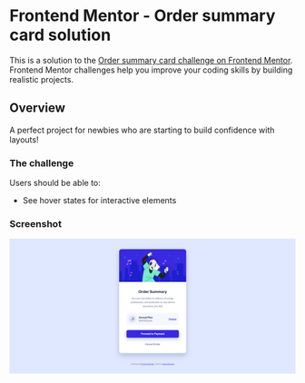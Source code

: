# Frontend Mentor - Order summary card solution

This is a solution to the [Order summary card challenge on Frontend Mentor](https://www.frontendmentor.io/challenges/order-summary-component-QlPmajDUj). Frontend Mentor challenges help you improve your coding skills by building realistic projects. 

## Overview

A perfect project for newbies who are starting to build confidence with layouts!

### The challenge

Users should be able to:

- See hover states for interactive elements

### Screenshot

![](./images/screenshot.png)

